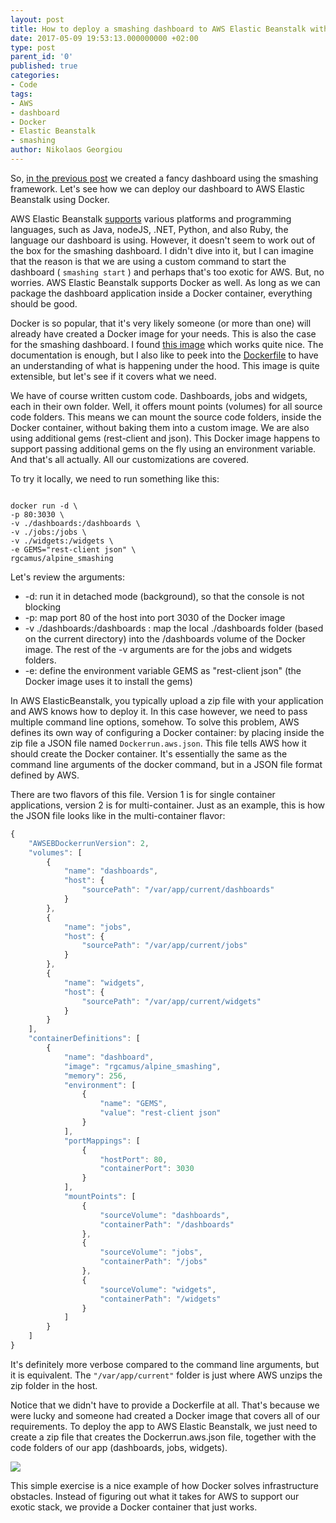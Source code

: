 ```yaml
---
layout: post
title: How to deploy a smashing dashboard to AWS Elastic Beanstalk with Docker
date: 2017-05-09 19:53:13.000000000 +02:00
type: post
parent_id: '0'
published: true
categories:
- Code
tags:
- AWS
- dashboard
- Docker
- Elastic Beanstalk
- smashing
author: Nikolaos Georgiou
---
```


So, <a href="{{ site.baseurl }}/2017/05/08/how-to-build-a-smashing-dashboard.html">in the previous post</a> we created a fancy dashboard using the smashing framework. Let's see how we can deploy our dashboard to AWS Elastic Beanstalk using Docker.

<!--more-->

AWS Elastic Beanstalk <a href="https://aws.amazon.com/elasticbeanstalk/faqs/" target="_blank" rel="noopener noreferrer">supports</a> various platforms and programming languages, such as Java, nodeJS, .NET, Python, and also Ruby, the language our dashboard is using. However, it doesn't seem to work out of the box for the smashing dashboard. I didn't dive into it, but I can imagine that the reason is that we are using a custom command to start the dashboard ( <code>smashing start</code> ) and perhaps that's too exotic for AWS. But, no worries. AWS Elastic Beanstalk supports Docker as well. As long as we can package the dashboard application inside a Docker container, everything should be good.

Docker is so popular, that it's very likely someone (or more than one) will already have created a Docker image for your needs. This is also the case for the smashing dashboard. I found <a href="https://hub.docker.com/r/rgcamus/alpine_smashing/" target="_blank" rel="noopener noreferrer">this image</a> which works quite nice. The documentation is enough, but I also like to peek into the <a href="https://github.com/rgcamus/dockerfile-alpine_smashing/blob/master/Dockerfile" target="_blank" rel="noopener noreferrer">Dockerfile</a> to have an understanding of what is happening under the hood. This image is quite extensible, but let's see if it covers what we need.

We have of course written custom code. Dashboards, jobs and widgets, each in their own folder. Well, it offers mount points (volumes) for all source code folders. This means we can mount the source code folders, inside the Docker container, without baking them into a custom image. We are also using additional gems (rest-client and json). This Docker image happens to support passing additional gems on the fly using an environment variable. And that's all actually. All our customizations are covered.

To try it locally, we need to run something like this:

```

docker run -d \
-p 80:3030 \
-v ./dashboards:/dashboards \
-v ./jobs:/jobs \
-v ./widgets:/widgets \
-e GEMS="rest-client json" \
rgcamus/alpine_smashing

```

Let's review the arguments:
<ul>
<li>-d: run it in detached mode (background), so that the console is not blocking</li>
<li>-p: map port 80 of the host into port 3030 of the Docker image</li>
<li>-v ./dashboards:/dashboards : map the local ./dashboards folder (based on the current directory) into the /dashboards volume of the Docker image. The rest of the -v arguments are for the jobs and widgets folders.</li>
<li>-e: define the environment variable GEMS as "rest-client json" (the Docker image uses it to install the gems)</li>
</ul>

In AWS ElasticBeanstalk, you typically upload a zip file with your application and AWS knows how to deploy it. In this case however, we need to pass multiple command line options, somehow. To solve this problem, AWS defines its own way of configuring a Docker container: by placing inside the zip file a JSON file named <code>Dockerrun.aws.json</code>. This file tells AWS how it should create the Docker container. It's essentially the same as the command line arguments of the docker command, but in a JSON file format defined by AWS.

There are two flavors of this file. Version 1 is for single container applications, version 2 is for multi-container. Just as an example, this is how the JSON file looks like in the multi-container flavor:

```javascript
{
	"AWSEBDockerrunVersion": 2,
	"volumes": [
		{
			"name": "dashboards",
			"host": {
				"sourcePath": "/var/app/current/dashboards"
			}
		},
		{
			"name": "jobs",
			"host": {
				"sourcePath": "/var/app/current/jobs"
			}
		},
		{
			"name": "widgets",
			"host": {
				"sourcePath": "/var/app/current/widgets"
			}
		}
	],
	"containerDefinitions": [
		{
			"name": "dashboard",
			"image": "rgcamus/alpine_smashing",
			"memory": 256,
			"environment": [
				{
					"name": "GEMS",
					"value": "rest-client json"
				}
			],
			"portMappings": [
				{
					"hostPort": 80,
					"containerPort": 3030
				}
			],
			"mountPoints": [
				{
					"sourceVolume": "dashboards",
					"containerPath": "/dashboards"
				},
				{
					"sourceVolume": "jobs",
					"containerPath": "/jobs"
				},
				{
					"sourceVolume": "widgets",
					"containerPath": "/widgets"
				}
			]
		}
	]
}
```

It's definitely more verbose compared to the command line arguments, but it is equivalent. The <code>"/var/app/current"</code> folder is just where AWS unzips the zip folder in the host.

Notice that we didn't have to provide a Dockerfile at all. That's because we were lucky and someone had created a Docker image that covers all of our requirements. To deploy the app to AWS Elastic Beanstalk, we just need to create a zip file that creates the Dockerrun.aws.json file, together with the code folders of our app (dashboards, jobs, widgets).

<img src="{{ site.baseurl }}/assets/2017/05/09/21_39_13-dashboard2-env-dashboard-e2808e-microsoft-edge.png" />

This simple exercise is a nice example of how Docker solves infrastructure obstacles. Instead of figuring out what it takes for AWS to support our exotic stack, we provide a Docker container that just works.


